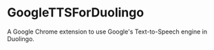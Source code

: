 GoogleTTSForDuolingo
====================

A Google Chrome extension to use Google's Text-to-Speech engine in Duolingo.
